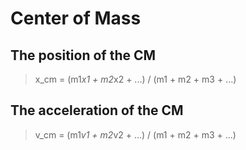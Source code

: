 # Center of Mass

## The position of the CM

> x_cm = (m1*x1 + m2*x2 + ...) / (m1 + m2 + m3 + ...)

## The acceleration of the CM

>v_cm = (m1*v1 + m2*v2 + ...) / (m1 + m2 + m3 + ...)
